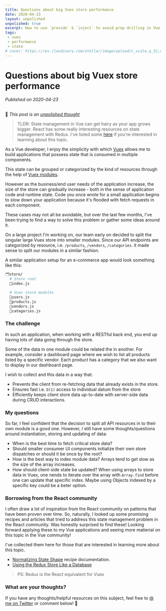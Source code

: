 ```yaml
---
title: Questions about big Vuex store performance
date: 2020-04-23
layout: unpolished
unpolished: true
excerpt: How to use `provide` & `inject` to avoid prop drilling in Vue.js
tags: 
 - vuex
 - performance
 - state
# cover: https://res.cloudinary.com/xtellar/image/upload/c_scale,q_52,w_1240/v1587625789/jbakebwa.dev/blog-headers/performant-vuex_r5bo3k.jpg
---
```


# Questions about big Vuex store performance

_Published on 2020-04-23_
<br></br>

🚨 _This post is an [unpolished thought](https://twitter.com/siddharthkp/status/1246745962061746178?s=20)_

> TLDR: State management in Vue can get hairy as your app grows bigger. React has some really interesting resources on state management with Redux. I've listed some [here](#borrowing-from-the-react-community) if you're interested in learning about this topic.

As a Vue developer, I enjoy the simplicity with which [Vuex](https://vuex.vuejs.org/) allows me to build applications that possess state that is consumed in multiple components.

This state can be grouped or categorized by the kind of resources through the help of [Vuex modules](https://vuex.vuejs.org/guide/modules.html#modules).

However as the business/end user needs of the application increase, the size of the store can gradually increase - both in the sense of application code and runtime state. Code you once wrote for a small application begins to slow down your application because it's flooded with fetch requests in each component.

These cases may not all be avoidable, but over the last few months, I've been trying to find a way to solve this problem or gather some ideas around it.

On a large project I'm working on, our team early on decided to split the singular large Vuex store into smaller modules. Since our API endpoints are categorized by resource, i.e. `/products`, `/vendors`, `/categories`. it made sense to split our modules in a similar fashion.

A similar application setup for an e-commerce app would look something like this:

```bash
🗂store/
  # Store root
  📄index.js

  # Vuex store modules
  📄users.js
  📄products.js
  📄vendors.js
  📄categories.js
```

### The challenge
In such an application, when working with a RESTful back end, you end up having lots of data going through the store. 

Some of the data in one module could be related the in another. For example, consider a dashboard page where we wish to list all products listed by a specific vendor. Each product has a category that we also want to display in our dashboard page.

I wish to collect and this data in a way that:
- Prevents the client from re-fetchnig data that already exists in the store.
- Ensures fast i.e. `O(1)` access to individual datum from the store
- Efficiently keeps client store data up-to-date with server-side data during CRUD interactions.


### My questions
So far, I feel confident that the decision to split all API resources in to their own module is a good one. However, I still have some thoughts/questions around instantiation, storing and updating of data:

- When is the best time to fetch critical store data?
- Should smaller consumer UI components initialize their own store dispatches or should it be once by the root?
- How is the best way to index module data? Arrays tend to get slow as the size of the array increases.
- How should client-side state be updated? When using arrays to store data in Vuex, one nends to iterate over the array with `Array.find` before one can update that specific index. Maybe using Objects indexed by a specific key could be a beter option.

### Borrowing from the React community

I often draw a lot of inspiration from the React community on patterns that have been proven over time. So, naturally, I looked up some promising recipes and articles that tried to address this state management problem in the React community. Was honestly surprised to find these! Looking forward applying these to my Vue applications and seeing more matierial on this topic in the Vue community!

I've collected them here for those that are interested in learning more about this topic.
- [Normalizing State Shape](https://redux.js.org/recipes/structuring-reducers/normalizing-state-shape) recipe documentation.
- [Using the Redux Store Like a Database](https://hackernoon.com/shape-your-redux-store-like-your-database-98faa4754fd5)

> PS: Redux is the React equivalent for Vuex

### What are your thoughts?
If you have any thoughts/helpful resources on this subject, feel free to [@ me on Twitter](https://twitter.com/codebender828) or comment below! 💚